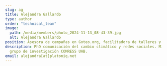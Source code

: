 ```yaml
---
slug: ag
title: Alejandra Gallardo
type: author
order: "technical_team"
image:
  path: /media/members/photo_2024-11-13_08-43-39.jpg
  alt: Alejandra Gallardo
position: Asesora de campañas en Goteo.org, facilitadora de talleres y comunicación
description: PhD comunicación del cambio climático y redes sociales. Miembro del
  grupo de investigación COMRESS UAB.
email: alejandra[at]platoniq.net
---
```

